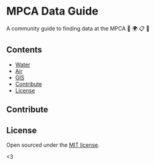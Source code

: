 # MPCA Data Guide

A community guide to finding data at the MPCA :mag_right: :earth_africa: :clipboard: :floppy_disk:

## Contents

- [Water](#water)
- [Air](#air)
- [GIS](#gis)
- [Contribute](#contribute)
- [License](#license)



## Contribute



## License

Open sourced under the [MIT license](LICENSE.md).

<3
